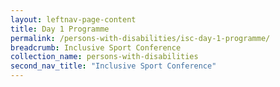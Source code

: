 ```yaml
---
layout: leftnav-page-content
title: Day 1 Programme
permalink: /persons-with-disabilities/isc-day-1-programme/
breadcrumb: Inclusive Sport Conference
collection_name: persons-with-disabilities
second_nav_title: "Inclusive Sport Conference"
---
```


